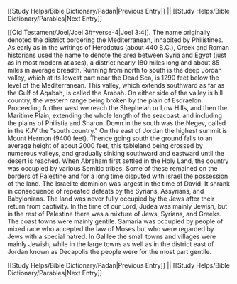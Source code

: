 [[Study Helps/Bible Dictionary/Padan|Previous Entry]]  ||  [[Study Helps/Bible Dictionary/Parables|Next Entry]]

 [[Old Testament/Joel/Joel 3#^verse-4|Joel 3:4]]. The name originally denoted the district bordering the Mediterranean, inhabited by Philistines. As early as in the writings of Herodotus (about 440 B.C.), Greek and Roman historians used the name to denote the area between Syria and Egypt (just as in most modern atlases), a district nearly 180 miles long and about 85 miles in average breadth. Running from north to south is the deep Jordan valley, which at its lowest part near the Dead Sea, is 1290 feet below the level of the Mediterranean. This valley, which extends southward as far as the Gulf of Aqabah, is called the Arabah. On either side of the valley is hill country, the western range being broken by the plain of Esdraelon. Proceeding further west we reach the Shephelah or Low Hills, and then the Maritime Plain, extending the whole length of the seacoast, and including the plains of Philistia and Sharon. Down in the south was the Negev, called in the KJV the "south country." On the east of Jordan the highest summit is Mount Hermon (9400 feet). Thence going south the ground falls to an average height of about 2000 feet, this tableland being crossed by numerous valleys, and gradually sinking southward and eastward until the desert is reached. When Abraham first settled in the Holy Land, the country was occupied by various Semitic tribes. Some of these remained on the borders of Palestine and for a long time disputed with Israel the possession of the land. The Israelite dominion was largest in the time of David. It shrank in consequence of repeated defeats by the Syrians, Assyrians, and Babylonians. The land was never fully occupied by the Jews after their return from captivity. In the time of our Lord, Judea was mainly Jewish, but in the rest of Palestine there was a mixture of Jews, Syrians, and Greeks. The coast towns were mainly gentile. Samaria was occupied by people of mixed race who accepted the law of Moses but who were regarded by Jews with a special hatred. In Galilee the small towns and villages were mainly Jewish, while in the large towns as well as in the district east of Jordan known as Decapolis the people were for the most part gentile.

[[Study Helps/Bible Dictionary/Padan|Previous Entry]]  ||  [[Study Helps/Bible Dictionary/Parables|Next Entry]]